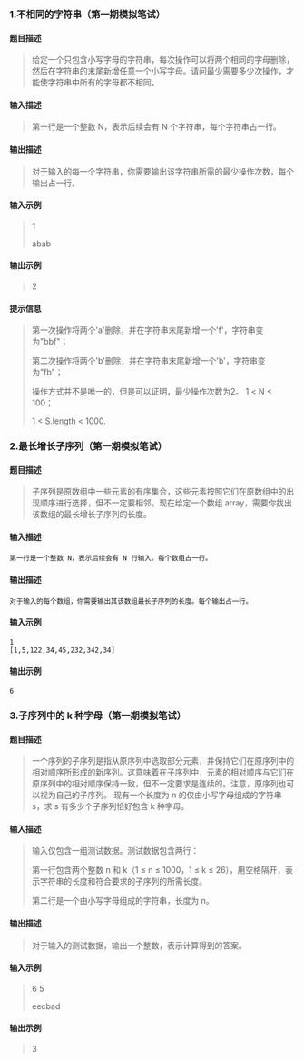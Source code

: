 ### 1.不相同的字符串（第一期模拟笔试）
#### 题目描述
> 给定一个只包含小写字母的字符串，每次操作可以将两个相同的字母删除， 然后在字符串的末尾新增任意一个小写字母。请问最少需要多少次操作，才能使字符串中所有的字母都不相同。
#### 输入描述
> 第一行是一个整数 N，表示后续会有 N 个字符串，每个字符串占一行。
#### 输出描述
> 对于输入的每一个字符串，你需要输出该字符串所需的最少操作次数，每个输出占一行。
#### 输入示例
> 1
> 
> abab
#### 输出示例
> 2
#### 提示信息
> 第一次操作将两个'a'删除，并在字符串末尾新增一个'f'，字符串变为"bbf"；
> 
> 第二次操作将两个'b'删除，并在字符串末尾新增一个'b'，字符串变为"fb"；
> 
> 操作方式并不是唯一的，但是可以证明，最少操作次数为2。 
> 1 < N < 100； 
> 
> 1 < S.length < 1000.
> 
### 2.最长增长子序列（第一期模拟笔试）
#### 题目描述
> 子序列是原数组中一些元素的有序集合，这些元素按照它们在原数组中的出现顺序进行选择，但不一定要相邻。现在给定一个数组 array，需要你找出该数组的最长增长子序列的长度。
#### 输入描述
    第一行是一个整数 N，表示后续会有 N 行输入。每个数组占一行。
#### 输出描述
    对于输入的每个数组，你需要输出其该数组最长子序列的长度。每个输出占一行。
#### 输入示例
    1
    [1,5,122,34,45,232,342,34]
#### 输出示例
    6
### 3.子序列中的 k 种字母（第一期模拟笔试）
#### 题目描述
> 一个序列的子序列是指从原序列中选取部分元素，并保持它们在原序列中的相对顺序所形成的新序列。这意味着在子序列中，元素的相对顺序与它们在原序列中的相对顺序保持一致，但不一定要求是连续的。注意，原序列也可以视为自己的子序列。
>现有一个长度为 n 的仅由小写字母组成的字符串 s，求 s 有多少个子序列恰好包含 k 种字母。

#### 输入描述
> 输入仅包含一组测试数据。测试数据包含两行：
> 
> 第一行包含两个整数 n 和 k（1 ≤ n ≤ 1000，1 ≤ k ≤ 26），用空格隔开，表示字符串的长度和符合要求的子序列的所需长度。
> 
> 第二行是一个由小写字母组成的字符串，长度为 n。

#### 输出描述
> 对于输入的测试数据，输出一个整数，表示计算得到的答案。

#### 输入示例
> 6 5
> 
> eecbad
#### 输出示例
> 3

